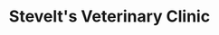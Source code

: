 ---
title: "Stevelt's Veterinary Clinic"
url: /logan/stevelts-veterinary-clinic/
shop: pet grooming
---